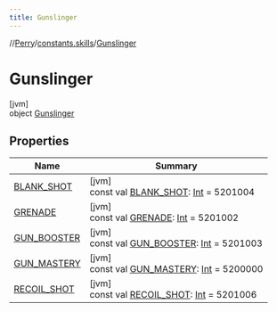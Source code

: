 ```yaml
---
title: Gunslinger
---
```

//[Perry](../../../index.html)/[constants.skills](../index.html)/[Gunslinger](index.html)



# Gunslinger



[jvm]\
object [Gunslinger](index.html)



## Properties


| Name | Summary |
|---|---|
| [BLANK_SHOT](-b-l-a-n-k_-s-h-o-t.html) | [jvm]<br>const val [BLANK_SHOT](-b-l-a-n-k_-s-h-o-t.html): [Int](https://kotlinlang.org/api/latest/jvm/stdlib/kotlin/-int/index.html) = 5201004 |
| [GRENADE](-g-r-e-n-a-d-e.html) | [jvm]<br>const val [GRENADE](-g-r-e-n-a-d-e.html): [Int](https://kotlinlang.org/api/latest/jvm/stdlib/kotlin/-int/index.html) = 5201002 |
| [GUN_BOOSTER](-g-u-n_-b-o-o-s-t-e-r.html) | [jvm]<br>const val [GUN_BOOSTER](-g-u-n_-b-o-o-s-t-e-r.html): [Int](https://kotlinlang.org/api/latest/jvm/stdlib/kotlin/-int/index.html) = 5201003 |
| [GUN_MASTERY](-g-u-n_-m-a-s-t-e-r-y.html) | [jvm]<br>const val [GUN_MASTERY](-g-u-n_-m-a-s-t-e-r-y.html): [Int](https://kotlinlang.org/api/latest/jvm/stdlib/kotlin/-int/index.html) = 5200000 |
| [RECOIL_SHOT](-r-e-c-o-i-l_-s-h-o-t.html) | [jvm]<br>const val [RECOIL_SHOT](-r-e-c-o-i-l_-s-h-o-t.html): [Int](https://kotlinlang.org/api/latest/jvm/stdlib/kotlin/-int/index.html) = 5201006 |

